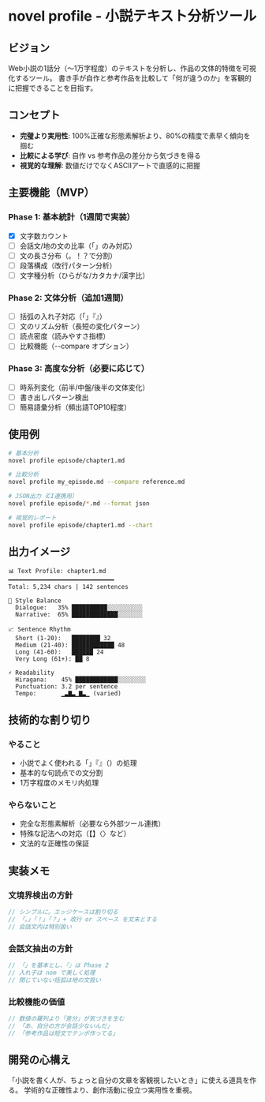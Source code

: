 # novel profile - 小説テキスト分析ツール

## ビジョン

Web小説の1話分（〜1万字程度）のテキストを分析し、作品の文体的特徴を可視化するツール。
書き手が自作と参考作品を比較して「何が違うのか」を客観的に把握できることを目指す。

## コンセプト

- **完璧より実用性**: 100%正確な形態素解析より、80%の精度で素早く傾向を掴む
- **比較による学び**: 自作 vs 参考作品の差分から気づきを得る
- **視覚的な理解**: 数値だけでなくASCIIアートで直感的に把握

## 主要機能（MVP）

### Phase 1: 基本統計（1週間で実装）
- [x] 文字数カウント
- [ ] 会話文/地の文の比率（「」のみ対応）
- [ ] 文の長さ分布（。！？で分割）
- [ ] 段落構成（改行パターン分析）
- [ ] 文字種分析（ひらがな/カタカナ/漢字比）

### Phase 2: 文体分析（追加1週間）
- [ ] 括弧の入れ子対応（「」『』）
- [ ] 文のリズム分析（長短の変化パターン）
- [ ] 読点密度（読みやすさ指標）
- [ ] 比較機能（--compare オプション）

### Phase 3: 高度な分析（必要に応じて）
- [ ] 時系列変化（前半/中盤/後半の文体変化）
- [ ] 書き出しパターン検出
- [ ] 簡易語彙分析（頻出語TOP10程度）

## 使用例

```bash
# 基本分析
novel profile episode/chapter1.md

# 比較分析
novel profile my_episode.md --compare reference.md

# JSON出力（CI連携用）
novel profile episode/*.md --format json

# 視覚的レポート
novel profile episode/chapter1.md --chart
```

## 出力イメージ

```
📊 Text Profile: chapter1.md
━━━━━━━━━━━━━━━━━━━━━━━━━━━━━━
Total: 5,234 chars | 142 sentences

📝 Style Balance
  Dialogue:   35% ██████████░░░░░░░░░░
  Narrative:  65% █████████████░░░░░░░

📈 Sentence Rhythm
  Short (1-20):   ████████ 32
  Medium (21-40): ████████████ 48  
  Long (41-60):   ██████ 24
  Very Long (61+): ██ 8

⚡ Readability
  Hiragana:    45% ████████████░░░░░░░░
  Punctuation: 3.2 per sentence
  Tempo:       ▁▃▇▃▁▇▃▁ (varied)
```

## 技術的な割り切り

### やること
- 小説でよく使われる「」『』（）の処理
- 基本的な句読点での文分割
- 1万字程度のメモリ内処理

### やらないこと
- 完全な形態素解析（必要なら外部ツール連携）
- 特殊な記法への対応（【】〈〉など）
- 文法的な正確性の保証

## 実装メモ

### 文境界検出の方針
```rust
// シンプルに。エッジケースは割り切る
// 「。」「！」「？」+ 改行 or スペース を文末とする
// 会話文内は特別扱い
```

### 会話文抽出の方針
```rust
// 「」を基本とし、『』は Phase 2
// 入れ子は nom で美しく処理
// 閉じていない括弧は地の文扱い
```

### 比較機能の価値
```rust
// 数値の羅列より「差分」が気づきを生む
// 「あ、自分の方が会話少ないんだ」
// 「参考作品は短文でテンポ作ってる」
```

## 開発の心構え

「小説を書く人が、ちょっと自分の文章を客観視したいとき」に使える道具を作る。
学術的な正確性より、創作活動に役立つ実用性を重視。